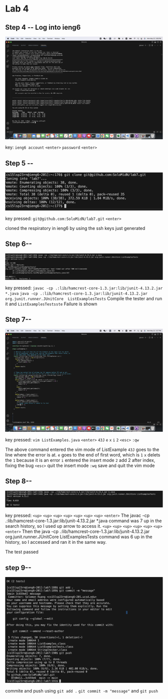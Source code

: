 # Lab 4

## Step 4 --  Log into ieng6
![image](step4.png)

key: ``ieng6 account`` ``<enter>`` ``password`` ``<enter>``



## Step 5 -- 
![image](one.png)

key pressed: ``git@github.com:SoloMidN/lab7.git`` ``<enter>``

cloned the respiratory in ieng6 by using the ssh keys just generated

## Step 6--
![image](two.png)

key pressed: ``javac -cp .:lib/hamcrest-core-1.3.jar:lib/junit-4.13.2.jar *.java`` 
``java -cp .:lib/hamcrest-core-1.3.jar:lib/junit-4.13.2.jar org.junit.runner.JUnitCore  ListExamplesTests``
Compile the tester and run it and ``ListExamplesTestsste``
Failure is shown

## Step 7--
![image](step7.png)

key pressed: ``vim ListExamples.java`` ``<enter>`` ``43J`` ``e`` ``x`` ``i`` ``2`` ``<esc>`` ``:qw``


The above command entered the vim mode of ListExample
``43J`` goes to the line where the error is at.
``e`` goes to the end of first word, which is ``1`` 
``x`` delets the ``1`` because it is an error
``i`` entered the insert mode
``2`` add 2 after index, fixing the bug
``<esc>`` quit the insert mode
``:wq`` save and quit the vim mode

## Step 8--
![image](step8.png)

key pressed: ``<up>`` ``<up>`` ``<up>`` ``<up>`` ``<up>`` ``<up>`` ``<up>`` ``<enter>`` 
The javac -cp .:lib/hamcrest-core-1.3.jar:lib/junit-4.13.2.jar *.java command was 7 up in the search history, so I used up arrow to access it.
``<up>`` ``<up>`` ``<up>`` ``<up>`` ``<up>`` ``<up>`` ``<enter>`` 
Then the java -cp .:lib/hamcrest-core-1.3.jar:lib/junit-4.13.2.jar org.junit.runner.JUnitCore ListExamplesTests command was 6 up in the history, so I accessed and ran it in the same way.

The test passed

## step 9--
![image](three.png)

commite and push using ``git add .`` ``git commit -m "message"`` and ``git push``





